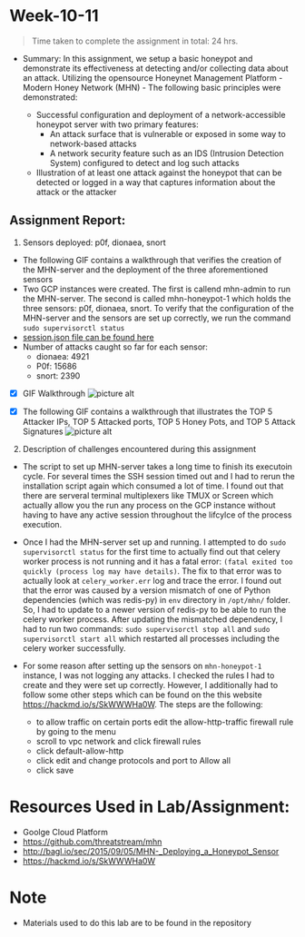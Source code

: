 # Week-10-11
> Time taken to complete the assignment in total: 24 hrs.
* Summary: In this assignment, we setup a basic honeypot and demonstrate its effectiveness at detecting and/or collecting data about an attack. Utilizing the opensource Honeynet Management Platform - Modern Honey Network (MHN) - The following basic principles were demonstrated:

    * Successful configuration and deployment of a network-accessible honeypot server with two primary features:
      * An attack surface that is vulnerable or exposed in some way to network-based attacks
      * A network security feature such as an IDS (Intrusion Detection System) configured to detect and log such attacks
    * Illustration of at least one attack against the honeypot that can be detected or logged in a way that captures information about        the attack or the attacker

 ## Assignment Report:
 1. Sensors deployed: p0f, dionaea, snort
 * The following GIF contains a walkthrough that verifies the creation of the MHN-server and the deployment of the three aforementioned sensors
 * Two GCP instances were created. The first is callend mhn-admin to run the MHN-server. The second is called mhn-honeypot-1 which holds the three sensors: p0f, dionaea, snort. To verify that the configuration of the MHN-server and the sensors are set up correctly, we run the command ```sudo supervisorctl status```
 * [session.json file can be found here](https://github.com/Samuel665/Week-10-11/blob/master/session.json "linkjson")
 * Number of attacks caught so far for each sensor:
   * dionaea: 4921
   * P0f: 15686
   * snort: 2390
- [x] GIF Walkthrough
  ![picture alt](https://github.com/Samuel665/Week-10-11/blob/master/week1011.gif "assingment10&11")
       
       
   
- [x] The following GIF contains a walkthrough that illustrates the TOP 5 Attacker IPs, TOP 5 Attacked ports, TOP 5 Honey Pots, and TOP 5 Attack Signatures 
  ![picture alt](https://github.com/Samuel665/Week-10-11/blob/master/top5week1011.gif "assignment10&112")
 
 2. Description of challenges encountered during this assignment
* The script to set up MHN-server takes a long time to finish its executoin cycle. For several times the SSH session timed out and I had to rerun the installation script again which consumed a lot of time. I found out that there are serveral terminal multiplexers like TMUX or Screen which actually allow you the run any process on the GCP instance without having to have any active session throughout the lifcylce of the process execution.

* Once I had the MHN-server set up and running. I attempted to do ```sudo supervisorctl status``` for the first time to actually find out that celery worker process is not running and it has a fatal error: ```(fatal exited too quickly (process log may have details)```. The fix to that error was to actually look at ```celery_worker.err``` log and trace the error. I found out that the error was caused by a version mismatch of one of Python dependencies (which was redis-py) in ```env``` directory in ```/opt/mhn/``` folder. So, I had to update to a newer version of redis-py to be able to run the celery worker process. After updating the mismatched dependency, I had to run two commands: ```sudo supervisorctl stop all``` and ```sudo supervisorctl start all``` which restarted all processes including the celery worker successfully.

* For some reason after setting up the sensors on ```mhn-honeypot-1``` instance, I was not logging any attacks. I checked the rules I had to create and they were set up correctly. However, I additionally had to follow some other steps which can be found on the this website https://hackmd.io/s/SkWWWHa0W. The steps are the following:
   * to allow traffic on certain ports edit the allow-http-traffic firewall rule by going to the menu
   * scroll to vpc network and click firewall rules
   * click default-allow-http
   * click edit and change protocols and port to Allow all
   * click save
 
 # Resources Used in Lab/Assignment:
 * Goolge Cloud Platform
 * https://github.com/threatstream/mhn
 * http://bagl.io/sec/2015/09/05/MHN-_Deploying_a_Honeypot_Sensor
 * https://hackmd.io/s/SkWWWHa0W
 # Note
 * Materials used to do this lab are to be found in the repository
 
 
 
